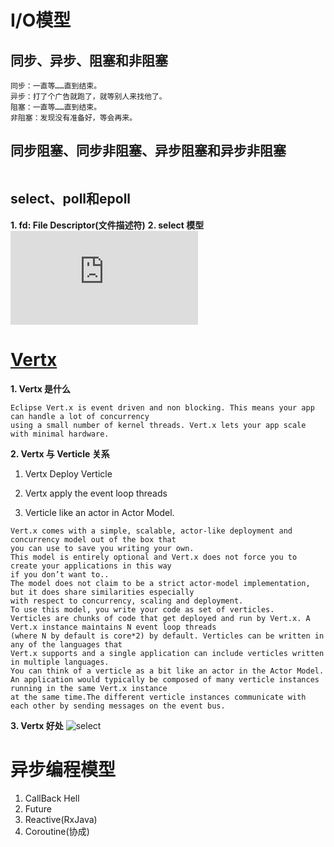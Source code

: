 # I/O模型

## 同步、异步、阻塞和非阻塞
```
同步：一直等……直到结束。
异步：打了个广告就跑了，就等别人来找他了。
阻塞：一直等……直到结束。
非阻塞：发现没有准备好，等会再来。
```
## 同步阻塞、同步非阻塞、异步阻塞和异步非阻塞
```
```
## select、poll和epoll
**1. fd: File Descriptor(文件描述符)**
**2. select 模型**
  ![select](https://github.com/xiaobaojiang/xiaobaojiang.github.io/blob/master/trace.md)

# [Vertx](vertx.io)
**1. Vertx 是什么**
```
Eclipse Vert.x is event driven and non blocking. This means your app can handle a lot of concurrency 
using a small number of kernel threads. Vert.x lets your app scale with minimal hardware.
```
**2. Vertx 与 Verticle 关系**

1. Vertx Deploy Verticle

2. Vertx apply the event loop threads

3. Verticle like an actor in Actor Model.
```
Vert.x comes with a simple, scalable, actor-like deployment and concurrency model out of the box that
you can use to save you writing your own.
This model is entirely optional and Vert.x does not force you to create your applications in this way 
if you don’t want to..
The model does not claim to be a strict actor-model implementation, but it does share similarities especially 
with respect to concurrency, scaling and deployment.
To use this model, you write your code as set of verticles.
Verticles are chunks of code that get deployed and run by Vert.x. A Vert.x instance maintains N event loop threads 
(where N by default is core*2) by default. Verticles can be written in any of the languages that
Vert.x supports and a single application can include verticles written in multiple languages.
You can think of a verticle as a bit like an actor in the Actor Model.
An application would typically be composed of many verticle instances running in the same Vert.x instance 
at the same time.The different verticle instances communicate with each other by sending messages on the event bus.
```
**3. Vertx 好处**
   ![select](https://github.com/xiaobaojiang/xiaobaojiang.github.io/blob/master/images/vertx.png)
   
# 异步编程模型
1. CallBack Hell
2. Future
3. Reactive(RxJava)
4. Coroutine(协成)
